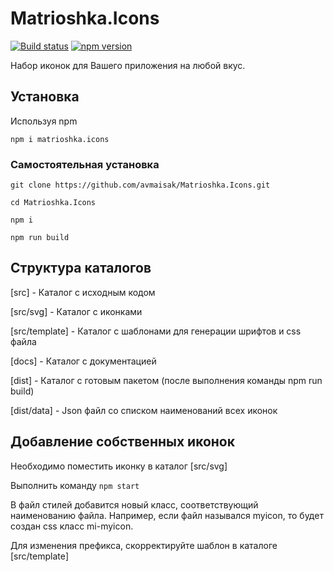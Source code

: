 # Matrioshka.Icons

[![Build status](https://ci.appveyor.com/api/projects/status/hfm0y1naf1ni32jc?svg=true)](https://ci.appveyor.com/project/avmaisak/matrioshka-icons)
[![npm version](https://badge.fury.io/js/matrioshka.icons.svg)](https://badge.fury.io/js/matrioshka.icons)

Набор иконок для Вашего приложения на любой вкус.

## Установка

Используя npm

```npm i matrioshka.icons```

### Самостоятельная установка

```git clone https://github.com/avmaisak/Matrioshka.Icons.git```

```cd Matrioshka.Icons```

```npm i```

```npm run build```


## Структура каталогов

[src] - Каталог с исходным кодом

[src/svg] - Каталог с иконками

[src/template] - Каталог с шаблонами для генерации шрифтов и css файла

[docs] - Каталог с документацией

[dist] - Каталог с готовым пакетом (после выполнения команды npm run build)

[dist/data] - Json файл со списком наименований всех иконок

## Добавление собственных иконок

Необходимо поместить иконку в каталог [src/svg]

Выполнить команду ```npm start```

В файл стилей добавится новый класс, соответствующий наименованию файла. Например, если файл назывался myicon, то будет создан css класс mi-myicon.

Для изменения префикса, скорректируйте шаблон в каталоге [src/template]

